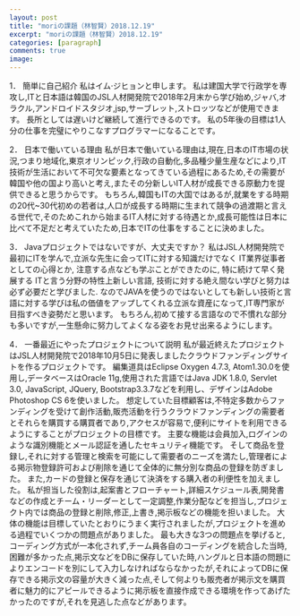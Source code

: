 ```yaml
---
layout: post
title: "moriの課題（林智賢）2018.12.19"
excerpt: "moriの課題（林智賢）2018.12.19"
categories: [paragraph]
comments: true
image:
---
```


1． 簡単に自己紹介
私はイム·ジヒョンと申します。 
私は建国大学で行政学を専攻し,ITと日本語は韓国のJSL人材開発院で2018年2月末から学び始め,ジャバ,オラクル,アンドロイドスタジオ,jsp,サーブレット,ストロッツなどが使用できます。
長所としては遅いけど継続して進行できるのです。 私の5年後の目標は1人分の仕事を完璧にやりこなすプログラマーになることです。

2． 日本で働いている理由
私が日本で働いている理由は,現在,日本のIT市場の状況,つまり地域化,東京オリンピック,行政の自動化,多品種少量生産などにより,IT技術が生活において不可欠な要素となってきている過程にあるため,その需要が韓国や他の国より高いと考え,またその分新しいIT人材が成長できる原動力を提供できると思うからです。 もちろん,韓国もITの大国ではあるが,就業をする時期の20代~30代初めの若者は,人口が成長する時期に生まれて競争の過渡期と言える世代で,そのためこれから始まるIT人材に対する待遇とか,成長可能性は日本に比べて不足だと考えていたため,日本でITの仕事をすることに決めました。

3． Javaプロジェクトではないですが、大丈夫ですか？
私はJSL人材開発院で最初にITを学んで,立派な先生に会ってITに対する知識だけでなく IT業界従事者としての心得とか, 注意する点なども学ぶことができたのに, 特に続けて早く発展する ITと言う分野の特性上新しい言語, 技術に対する絶え間ない学びと努力は必ず必要だと学びました. なのでJAVAを使うのではないとしても新しい技術と言語に対する学びは私の価値をアップしてくれる立派な資産になって,IT専門家が目指すべき姿勢だと思います。 もちろん,初めて接する言語なので不慣れな部分も多いですが,一生懸命に努力してよくなる姿をお見せ出来るようにします。

4． 一番最近にやったプロジェクトについて説明
私が最近終えたプロジェクトはJSL人材開発院で2018年10月5日に発表しましたクラウドファンディングサイトを作るプロジェクトです。 
編集道具はEclipse Oxygen 4.7.3, Atom1.30.0を使用し,データベースはOracle 11g,使用された言語ではJava JDK 1.8.0, Servlet 3.0, JavaScript, JQuery, Bootstrap3.3.7などを利用し、デザインはAdobe Photoshop CS 6を使いました。
想定していた目標顧客は,不特定多数からファンディングを受けて創作活動,販売活動を行うクラウドファンディングの需要者とそれらを購買する購買者であり,アクセスが容易で,便利にサイトを利用できるようにすることがプロジェクトの目標です。
主要な機能は会員加入,ログインのような識別機能とメール認証を通したセキュリティ機能です。 
そして商品を登録し,それに対する管理と検索を可能にして需要者のニーズを満たし,管理者による掲示物登録許可および削除を通じて全体的に無分別な商品の登録を防ぎました。 また,カードの登録と保存を通じて決済をする購入者の利便性を加えました。
私が担当した役割は,起案書とフローチャート,詳細スケジュール表,開発書などの作成とチーム・リーダーとして一定調整,作業分配などを担当し,プロジェクト内では商品の登録と削除,修正,上書き,掲示板などの機能を担いました。
大体の機能は目標していたとおりにうまく実行されましたが,プロジェクトを進める過程でいくつかの問題点がありました。
最も大きな3つの問題点を挙げると,コーディング方式が一本化されず,チーム員各自のコーディングを統合した当時,困難が多かった点,掲示文などをDBに保存していた時,ハングルと日本語の問題によりエンコードを別にして入力しなければならなかったが,それによってDBに保存できる掲示文の容量が大きく減った点,そして何よりも販売者が掲示文を購買者に魅力的にアピールできるように掲示板を直接作成できる環境を作ってあげたかったのですが,それを見逃した点などがあります。

